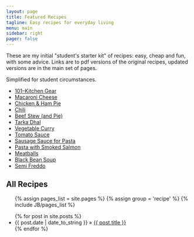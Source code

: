 ```yaml
---
layout: page
title: Featured Recipes
tagline: Easy recipes for everyday living
menu: main
sidebar: right
pager: false
---
```


These are my initial "student's starter kit" of recipes: easy, 
cheap and fun, with some advice. Links are to pdf versions of 
the original recipes, updated versions are in the main set of pages.

Simplified for student circumstances.

- [101–Kitchen Gear](../../assets/101KitchenGear.pdf)
- [Macaroni Cheese](../../assets/Macaroni_Cheese.pdf)
- [Chicken & Ham Pie](../../assets/ChickenHamPie.pdf)
- [Chili](../../assets/Chili.pdf)
- [Beef Stew (and Pie)](../../assets/BeefStew.pdf)
- [Tarka Dhal](../../assets/Dhal.pdf)
- [Vegetable Curry](../../assets/VegetableCurry.pdf)
- [Tomato Sauce](../../assets/TomatoSauce.pdf)
- [Sausage Sauce for Pasta](../../assets/SausageSauce.pdf)
- [Pasta with Smoked Salmon](../../assets/SalmonPasta.pdf)
- [Meatballs](../../assets/Meatballs.pdf)
- [Black Bean Soup](../../assets/BlackBeanSoup.pdf)
- [Semi Freddo](../../assets/SemiFreddo.pdf)


<h2>All Recipes</h2>
<ul>
	{% assign pages_list = site.pages %}
	{% assign group = 'recipe' %}
	{% include JB/pages_list %}
</ul>

<ul class="posts">
  {% for post in site.posts %}
    <li><span>{{ post.date | date_to_string }}</span> &raquo; <a href="{{ BASE_PATH }}{{ post.url }}">{{ post.title }}</a></li>
  {% endfor %}
</ul>
